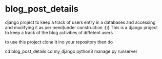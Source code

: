 # blog_post_details
django project to keep a track of users entry in a databases and accessing and modifying it as per need(under construction :)))
This is a django project to keep a track of the blog activities of diffetent users

to use this project 
clone it ino your repository
then do

cd blog_post_details
cd my_django
python3 manage.py runserver
